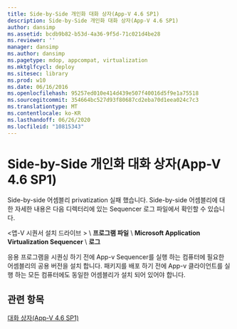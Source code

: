 ```yaml
---
title: Side-by-Side 개인화 대화 상자(App-V 4.6 SP1)
description: Side-by-Side 개인화 대화 상자(App-V 4.6 SP1)
author: dansimp
ms.assetid: bcdb9b82-b53d-4a36-9f5d-71c021d4be28
ms.reviewer: ''
manager: dansimp
ms.author: dansimp
ms.pagetype: mdop, appcompat, virtualization
ms.mktglfcycl: deploy
ms.sitesec: library
ms.prod: w10
ms.date: 06/16/2016
ms.openlocfilehash: 95257ed010e414d439e507f40016d5f9e1a75518
ms.sourcegitcommit: 354664bc527d93f80687cd2eba70d1eea024c7c3
ms.translationtype: MT
ms.contentlocale: ko-KR
ms.lasthandoff: 06/26/2020
ms.locfileid: "10815343"
---
```

# Side-by-Side 개인화 대화 상자(App-V 4.6 SP1)


Side-by-side 어셈블리 privatization 실패 했습니다. Side-by-side 어셈블리에 대 한 자세한 내용은 다음 디렉터리에 있는 Sequencer 로그 파일에서 확인할 수 있습니다.

&lt;앱-V 시퀀서 설치 드라이브 &gt;  \\ **프로그램 파일**  \\  **Microsoft Application Virtualization Sequencer**  \\  **로그**

응용 프로그램을 시퀀싱 하기 전에 App-v Sequencer를 실행 하는 컴퓨터에 필요한 어셈블리의 공용 버전을 설치 합니다. 패키지를 배포 하기 전에 App-v 클라이언트를 실행 하는 모든 컴퓨터에도 동일한 어셈블리가 설치 되어 있어야 합니다.

## 관련 항목


[대화 상자(App-V 4.6 SP1)](dialog-boxes--appv-46-sp1-.md)

 

 





